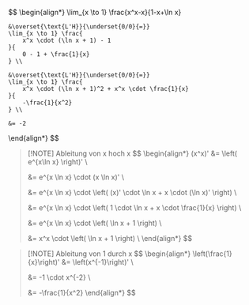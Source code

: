 $$
\begin{align*}
	\lim_{x \to 1} \frac{x^x-x}{1-x+\ln x}
	
	&\overset{\text{L'H}}{\underset{0/0}{=}}
	\lim_{x \to 1} \frac{
		x^x \cdot (\ln x + 1) - 1
	}{
		0 - 1 + \frac{1}{x}
	} \\

	&\overset{\text{L'H}}{\underset{0/0}{=}}
	\lim_{x \to 1} \frac{
		x^x \cdot (\ln x + 1)^2 + x^x \cdot \frac{1}{x}
	}{
		-\frac{1}{x^2}
	} \\

	&= -2
\end{align*}
$$

> [!NOTE] Ableitung von x hoch x
>$$
>\begin{align*}
>	(x^x)' &= \left( e^{x\ln x} \right)' \\
>
>	&= e^{x \ln x} \cdot (x \ln x)' \\
>
>	&= e^{x \ln x} \cdot \left(
>		(x)' \cdot \ln x + x \cdot (\ln x)'
>	\right) \\
>
>	&= e^{x \ln x} \cdot \left(
>		1 \cdot \ln x + x \cdot \frac{1}{x}
>	\right) \\
>
>	&= e^{x \ln x} \cdot \left(
>		\ln x + 1
>	\right) \\
>
>	&= x^x \cdot \left(
>		\ln x + 1
>	\right) \\
>\end{align*}
>$$

> [!NOTE] Ableitung von 1 durch x
>$$
>\begin{align*}
>	\left(\frac{1}{x}\right)' &= \left(x^{-1}\right)' \\
>
>	&= -1 \cdot x^{-2} \\
>
>	&= -\frac{1}{x^2}
>\end{align*}
>$$
